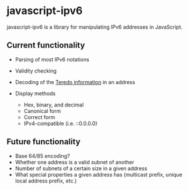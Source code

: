 javascript-ipv6
===============

javascript-ipv6 is a library for manipulating IPv6 addresses in JavaScript.

Current functionality
----------------

-    Parsing of most IPv6 notations
-    Validity checking
-    Decoding of the [Teredo information](http://en.wikipedia.org/wiki/Teredo_tunneling#IPv6_addressing) in an address
-    Display methods

     -    Hex, binary, and decimal
     -    Canonical form
     -    Correct form
     -    IPv4-compatible (i.e. ::0.0.0.0)

Future functionality
--------------------

-    Base 64/85 encoding?
-    Whether one address is a valid subnet of another
-    Number of subnets of a certain size in a given address
-    What special properties a given address has (multicast prefix, unique local address prefix, etc.)
